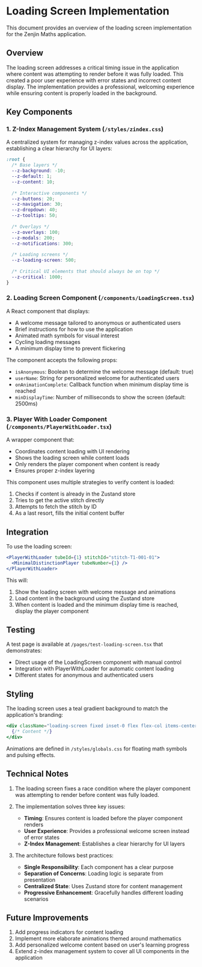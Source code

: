# Loading Screen Implementation

This document provides an overview of the loading screen implementation for the Zenjin Maths application.

## Overview

The loading screen addresses a critical timing issue in the application where content was attempting to render before it was fully loaded. This created a poor user experience with error states and incorrect content display. The implementation provides a professional, welcoming experience while ensuring content is properly loaded in the background.

## Key Components

### 1. Z-Index Management System (`/styles/zindex.css`)

A centralized system for managing z-index values across the application, establishing a clear hierarchy for UI layers:

```css
:root {
  /* Base layers */
  --z-background: -10;
  --z-default: 1;
  --z-content: 10;
  
  /* Interactive components */
  --z-buttons: 20;
  --z-navigation: 30;
  --z-dropdown: 40;
  --z-tooltips: 50;
  
  /* Overlays */
  --z-overlays: 100;
  --z-modals: 200;
  --z-notifications: 300;
  
  /* Loading screens */
  --z-loading-screen: 500;
  
  /* Critical UI elements that should always be on top */
  --z-critical: 1000;
}
```

### 2. Loading Screen Component (`/components/LoadingScreen.tsx`)

A React component that displays:
- A welcome message tailored to anonymous or authenticated users
- Brief instructions for how to use the application
- Animated math symbols for visual interest
- Cycling loading messages
- A minimum display time to prevent flickering

The component accepts the following props:
- `isAnonymous`: Boolean to determine the welcome message (default: true)
- `userName`: String for personalized welcome for authenticated users
- `onAnimationComplete`: Callback function when minimum display time is reached
- `minDisplayTime`: Number of milliseconds to show the screen (default: 2500ms)

### 3. Player With Loader Component (`/components/PlayerWithLoader.tsx`)

A wrapper component that:
- Coordinates content loading with UI rendering
- Shows the loading screen while content loads
- Only renders the player component when content is ready
- Ensures proper z-index layering

This component uses multiple strategies to verify content is loaded:
1. Checks if content is already in the Zustand store
2. Tries to get the active stitch directly
3. Attempts to fetch the stitch by ID
4. As a last resort, fills the initial content buffer

## Integration

To use the loading screen:

```jsx
<PlayerWithLoader tubeId={1} stitchId="stitch-T1-001-01">
  <MinimalDistinctionPlayer tubeNumber={1} />
</PlayerWithLoader>
```

This will:
1. Show the loading screen with welcome message and animations
2. Load content in the background using the Zustand store
3. When content is loaded and the minimum display time is reached, display the player component

## Testing

A test page is available at `/pages/test-loading-screen.tsx` that demonstrates:
- Direct usage of the LoadingScreen component with manual control
- Integration with PlayerWithLoader for automatic content loading
- Different states for anonymous and authenticated users

## Styling

The loading screen uses a teal gradient background to match the application's branding:

```jsx
<div className="loading-screen fixed inset-0 flex flex-col items-center justify-center h-full w-full bg-gradient-to-b from-teal-500 to-teal-700 text-white p-6 shadow-xl">
  {/* Content */}
</div>
```

Animations are defined in `/styles/globals.css` for floating math symbols and pulsing effects.

## Technical Notes

1. The loading screen fixes a race condition where the player component was attempting to render before content was fully loaded.

2. The implementation solves three key issues:
   - **Timing**: Ensures content is loaded before the player component renders
   - **User Experience**: Provides a professional welcome screen instead of error states
   - **Z-Index Management**: Establishes a clear hierarchy for UI layers

3. The architecture follows best practices:
   - **Single Responsibility**: Each component has a clear purpose
   - **Separation of Concerns**: Loading logic is separate from presentation
   - **Centralized State**: Uses Zustand store for content management
   - **Progressive Enhancement**: Gracefully handles different loading scenarios

## Future Improvements

1. Add progress indicators for content loading
2. Implement more elaborate animations themed around mathematics
3. Add personalized welcome content based on user's learning progress
4. Extend z-index management system to cover all UI components in the application